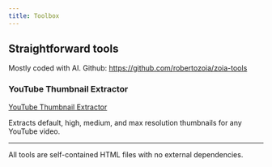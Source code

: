 ```yaml
---
title: Toolbox
---
```


## Straightforward tools
Mostly coded with AI. 
Github: https://github.com/robertozoia/zoia-tools

### YouTube Thumbnail Extractor

[YouTube Thumbnail Extractor](src/youtube-thumbnail-extractor/)

Extracts default, high, medium, and max resolution thumbnails for any YouTube video.



---

All tools are self-contained HTML files with no external dependencies.
